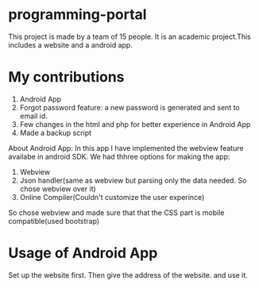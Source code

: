 programming-portal
==================
This project is made by a team of 15 people. It is an academic project.This includes a website and a android app.

My contributions
================
1. Android App
2. Forgot password feature: a new password is generated and sent to email id.
3. Few changes in the html and php for better experience in Android App
4. Made a backup script

About Android App: In this app I have implemented the webview feature availabe in android SDK. We had thhree options
for making the app:
1. Webview
2. Json handler(same as webview but parsing only the data needed. So chose webview over it)
3. Online Compiler(Couldn't customize the user experince)

So chose webview and made sure that that the CSS part is mobile compatible(used bootstrap)


Usage of Android App
====================
Set up the website first. Then give the address of the website. and use it.

